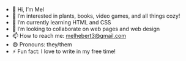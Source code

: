 - 👋 Hi, I’m Mel
- 👀 I’m interested in plants, books, video games, and all things cozy! 
- 🌱 I’m currently learning HTML and CSS
- 💞️ I’m looking to collaborate on web pages and web design
- 📫 How to reach me: melhebert3@gmail.com
- 😄 Pronouns: they/them
- ⚡ Fun fact: I love to write in my free time! 

<!---
melhebert/melhebert is a ✨ special ✨ repository because its `README.md` (this file) appears on your GitHub profile.
You can click the Preview link to take a look at your changes.
--->
